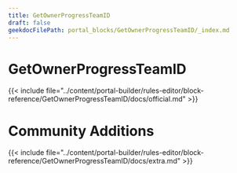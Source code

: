 ```yaml
---
title: GetOwnerProgressTeamID
draft: false
geekdocFilePath: portal_blocks/GetOwnerProgressTeamID/_index.md
---
```

# GetOwnerProgressTeamID
{{< include file="../content/portal-builder/rules-editor/block-reference/GetOwnerProgressTeamID/docs/official.md" >}}

# Community Additions

{{< include file="../content/portal-builder/rules-editor/block-reference/GetOwnerProgressTeamID/docs/extra.md" >}}